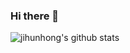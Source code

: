 ### Hi there 👋

![jihunhong's github stats](https://github-readme-stats.vercel.app/api?username=jihunhong&show_icons=true&theme=dracula)

